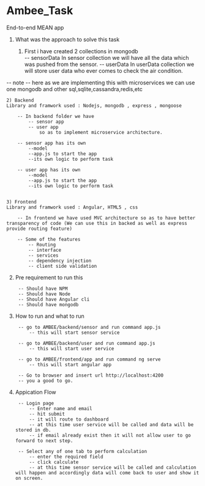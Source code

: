 ﻿# Ambee_Task
End-to-end MEAN app



1) What was the approach to solve this task

	1) First i have created 2 collections in mongodb	
		-- sensorData 
			In sensor collection we will have all the data which was pushed from the sensor.
		-- userData
			In userData collection we will store user data who ever comes to check the air condition.

-- note -- here as we are implementing this with microservices we can use one mongodb and other sql,sqlite,cassandra,redis,etc


	2) Backend
	Library and framwork used : Nodejs, mongodb , express , mongoose

		-- In backend folder we have	
			-- sensor app
			-- user app 
				so as to implement microservice architecture.

		-- sensor app has its own 
			--model
			--app.js to start the app
			--its own logic to perform task

		-- user app has its own 
			--model
			--app.js to start the app
			--its own logic to perform task


	3) Frontend
	Library and framwork used : Angular, HTML5 , css

		-- In frontend we have used MVC architecture so as to have better transparency of code (We can use this in backed as well as express provide routing feature)

		-- Some of the features	
			-- Routing
			-- interface
			-- services
			-- dependency injection
			-- client side validation



2) Pre requirement to run this
	
		-- Should have NPM
		-- Should have Node
		-- Should have Angular cli
		-- Should have mongodb

3) How to run and what to run
		
		-- go to AMBEE/backend/sensor and run command app.js 
			-- this will start sensor service

		-- go to AMBEE/backend/user and run command app.js
			-- this will start user service

		-- go to AMBEE/frontend/app and run command ng serve
			-- this will start angular app

		-- Go to browser and insert url http://localhost:4200
		-- you a good to go.

3) Appication Flow

		-- Login page
			-- Enter name and email
			-- hit submit
			-- it will route to dashboard
			-- at this time user service will be called and data will be stored in db.
			-- if email already exist then it will not allow user to go forward to next step.

		-- Select any of one tab to perform calculation
			-- enter the required field 	
			-- click calculate
			-- at this time sensor service will be called and calculation will happen and accordingly data will come back to user and show it on screen.




 
